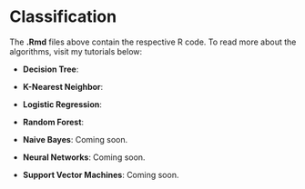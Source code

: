 # Classification

The **.Rmd** files above contain the respective R code. To read more about the algorithms, visit my tutorials below:

* **Decision Tree**: 

* **K-Nearest Neighbor**:

* **Logistic Regression**: 

* **Random Forest**:

* **Naive Bayes**: Coming soon.

* **Neural Networks**: Coming soon. 

* **Support Vector Machines**: Coming soon.